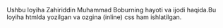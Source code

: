 Ushbu loyiha Zahiriddin Muhammad Boburning hayoti va ijodi haqida.Bu loyiha htmlda yozilgan va ozgina (inline) css ham ishlatilgan.